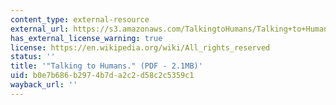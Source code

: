 ```yaml
---
content_type: external-resource
external_url: https://s3.amazonaws.com/TalkingtoHumans/Talking+to+Humans.pdf
has_external_license_warning: true
license: https://en.wikipedia.org/wiki/All_rights_reserved
status: ''
title: '"Talking to Humans." (PDF - 2.1MB)'
uid: b0e7b686-b297-4b7d-a2c2-d58c2c5359c1
wayback_url: ''
---
```

